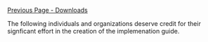 [Previous Page - Downloads](downloads.html)

The following individuals and organizations deserve credit for their signficant effort in the creation of the implemenation guide.